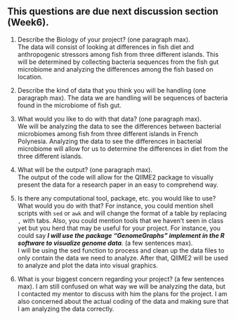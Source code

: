 ## This questions are due next discussion section (Week6).

1. Describe the Biology of your project? (one paragraph max).  
    The data will consist of looking at differences in fish diet and anthropogenic stressors among fish from three different islands. This will be determined by collecting bacteria sequences from the fish gut microbiome and analyzing the differences among the fish based on location.

2. Describe the kind of data that you think you will be handling (one paragraph max).
    The data we are handling will be sequences of bacteria found in the microbiome of fish gut.

3. What would you like to do with that data? (one paragraph max).  
    We will be analyzing the data to see the differences between bacterial microbiomes among fish from three different islands in French Polynesia. Analyzing the data to see the differences in bacterial microbiome will allow for us to determine the differences in diet from the three different islands. 

4. What will be the output? (one paragraph max).  
    The output of the code will allow for the QIIME2 package to visually present the data for a research paper in an easy to comprehend way.

5. Is there any computational tool, package, etc. you would like to use? What would you do with that? For instance, you could mention shell scripts with `sed` or `awk` and will change the format of a table by replacing `,` with tabs. 
Also, you could mention tools that we haven’t seen in class yet but you herd that may be useful for your project. 
For instance, you could say 
***I will use the package “GenomeGraphs” implement in the R software to visualize genome data***. (a few sentences max).  
    I will be using the sed function to process and clean up the data files to only contain the data we need to analyze. After that, QIIME2 will be used to analyze and plot the data into visual graphics.

6. What is your biggest concern regarding your project? (a few sentences max).
    I am still confused on what way we will be analyzing the data, but I contacted my mentor to discuss with him the plans for the project. I am also concerned about the actual coding of the data and making sure that I am analyzing the data correctly.
